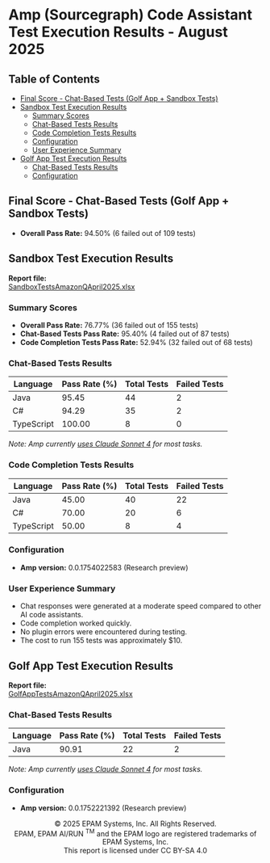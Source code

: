 # Amp (Sourcegraph) Code Assistant Test Execution Results - August 2025

## Table of Contents

- [Final Score - Chat-Based Tests (Golf App + Sandbox Tests)](#final-score---chat-based-tests-golf-app--sandbox-tests)
- [Sandbox Test Execution Results](#sandbox-test-execution-results)
    - [Summary Scores](#summary-scores)
    - [Chat-Based Tests Results](#chat-based-tests-results)
    - [Code Completion Tests Results](#code-completion-tests-results)
    - [Configuration](#configuration)
    - [User Experience Summary](#user-experience-summary)
- [Golf App Test Execution Results](#golf-app-test-execution-results)
    - [Chat-Based Tests Results](#chat-based-tests-results-1)
    - [Configuration](#configuration-1)

## Final Score - Chat-Based Tests (Golf App + Sandbox Tests)

- **Overall Pass Rate:** 94.50% (6 failed out of 109 tests)

## Sandbox Test Execution Results

**Report file:**  
[SandboxTestsAmazonQApril2025.xlsx](../../../../../reports/2025/SandboxTestsAmpAugust2025.xlsx)

### Summary Scores

- **Overall Pass Rate:** 76.77% (36 failed out of 155 tests)
- **Chat-Based Tests Pass Rate:** 95.40% (4 failed out of 87 tests)
- **Code Completion Tests Pass Rate:** 52.94% (32 failed out of 68 tests)

### Chat-Based Tests Results

| Language   | Pass Rate (%) | Total Tests | Failed Tests |
|------------|---------------|-------------|--------------|
| Java       | 95.45         | 44          | 2            |
| C#         | 94.29         | 35          | 2            |
| TypeScript | 100.00        | 8           | 0            |

*Note: Amp currently [uses Claude Sonnet 4](https://ampcode.com/manual#how-to-prompt) for most tasks.*

### Code Completion Tests Results

| Language   | Pass Rate (%) | Total Tests | Failed Tests |
|------------|---------------|-------------|--------------|
| Java       | 45.00         | 40          | 22           |
| C#         | 70.00         | 20          | 6            |
| TypeScript | 50.00         | 8           | 4            |

### Configuration

- **Amp version:** 0.0.1754022583 (Research preview)

### User Experience Summary

- Chat responses were generated at a moderate speed compared to other AI code assistants.
- Code completion worked quickly.
- No plugin errors were encountered during testing.
- The cost to run 155 tests was approximately $10.

## Golf App Test Execution Results

**Report file:**  
[GolfAppTestsAmazonQApril2025.xlsx](../../../../../reports/2025/GolfAppTestsAmpJuly2025.xlsx)

### Chat-Based Tests Results

| Language | Pass Rate (%) | Total Tests | Failed Tests |
|----------|---------------|-------------|--------------|
| Java     | 90.91         | 22          | 2            |

*Note: Amp currently [uses Claude Sonnet 4](https://ampcode.com/manual#how-to-prompt) for most tasks.*

### Configuration

- **Amp version:** 0.0.1752221392 (Research preview)

<p style="text-align: center;">    © 2025 EPAM Systems, Inc. All Rights Reserved.<br/>    EPAM, EPAM AI/RUN <sup>TM</sup> and the EPAM logo are registered trademarks of EPAM Systems, Inc.<br>    This report is licensed under CC BY-SA 4.0<br/></p>
